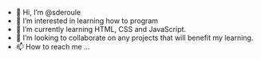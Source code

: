 - 👋 Hi, I’m @sderoule
- 👀 I’m interested in learning how to program
- 🌱 I’m currently learning HTML, CSS and JavaScript.
- 💞️ I’m looking to collaborate on any projects that will benefit my learning.
- 📫 How to reach me ...

<!---
sderoule/sderoule is a ✨ special ✨ repository because its `README.md` (this file) appears on your GitHub profile.
You can click the Preview link to take a look at your changes.
--->
